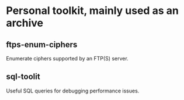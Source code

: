 # Personal toolkit, mainly used as an archive

## ftps-enum-ciphers
Enumerate ciphers supported by an FTP(S) server.

## sql-toolit
Useful SQL queries for debugging performance issues.
